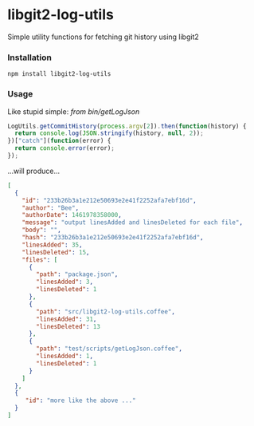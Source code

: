 # libgit2-log-utils
Simple utility functions for fetching git history using libgit2  

### Installation
`npm install libgit2-log-utils`


### Usage
Like stupid simple:
*from bin/getLogJson*
```javascript
LogUtils.getCommitHistory(process.argv[2]).then(function(history) {
  return console.log(JSON.stringify(history, null, 2));
})["catch"](function(error) {
  return console.error(error);
});
```
...will produce...
```json
[
  {
    "id": "233b26b3a1e212e50693e2e41f2252afa7ebf16d",
    "author": "Bee",
    "authorDate": 1461978358000,
    "message": "output linesAdded and linesDeleted for each file",
    "body": "",
    "hash": "233b26b3a1e212e50693e2e41f2252afa7ebf16d",
    "linesAdded": 35,
    "linesDeleted": 15,
    "files": [
      {
        "path": "package.json",
        "linesAdded": 3,
        "linesDeleted": 1
      },
      {
        "path": "src/libgit2-log-utils.coffee",
        "linesAdded": 31,
        "linesDeleted": 13
      },
      {
        "path": "test/scripts/getLogJson.coffee",
        "linesAdded": 1,
        "linesDeleted": 1
      }
    ]
  },
  {
     "id": "more like the above ..."
  }
]
```
